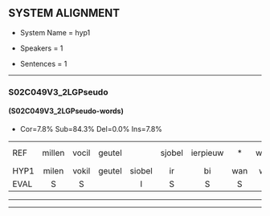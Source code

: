 
## SYSTEM ALIGNMENT

- System Name = hyp1

- Speakers = 1

- Sentences = 1

---

### S02C049V3_2LGPseudo

#### (S02C049V3_2LGPseudo-words)

- Cor=7.8%	Sub=84.3%	Del=0.0%	Ins=7.8%

|  |  |  |  |  |  |  |  |  |  |  |  |  |  |  |  |  |  |  |  |  |  |  |  |  |  |  |  |  |  |  |  |  |  |  |  |  |  |  |  |  |  |  |  |  |  |  |  |  |  |  |  |
|:--- |:---:|:---:|:---:|:---:|:---:|:---:|:---:|:---:|:---:|:---:|:---:|:---:|:---:|:---:|:---:|:---:|:---:|:---:|:---:|:---:|:---:|:---:|:---:|:---:|:---:|:---:|:---:|:---:|:---:|:---:|:---:|:---:|:---:|:---:|:---:|:---:|:---:|:---:|:---:|:---:|:---:|:---:|:---:|:---:|:---:|:---:|:---:|:---:|:---:|:---:|:---:|
| REF | millen | vocil | geutel |  | sjobel | ierpieuw | * | walaan | erke | haweel | saarweng | * | gevicht | eemde | bepoud | orstalk | * | veten*(vetten) | gefouw | vurpaand | nizung | fiewon | kneurem | vawaai | *(strelen) | strellen |  |  |  | zwieten | * | * | foetbans | oonste | muider | grijnken | schielstaug | prilsood | vloender | milste | veurder | kloeien | kloeien | ulen | orponk | schodig | ijpo | menuur | spreikje | hiffreeuw | wooien |
| HYP1 | milen | vokil | geutel | siobel | ir | bi | wan | waan | erka | hawel | sawen | ge | gevicht | ende | bepaald | or | talk | vetten | geval | zuurpand | nizundsio | kene | ren | vawai | stelen | strellen | sze | weten | f | voetbals | voetbal | onste | mearder | grijkken | schils | tao | bril | soot | vloeder | milsta | feuder | kloeien | kloei | nlen | oorponk | shoding | epo | menouf | sbereiken | hifreel | woi |
| EVAL | S | S |  | I | S | S | S | S | S | S | S | S |  | S | S | S | S | S | S | S | S | S | S | S | S |  | I | I | I | S | S | S | S | S | S | S | S | S | S | S | S |  | S | S | S | S | S | S | S | S | S |
---

---
